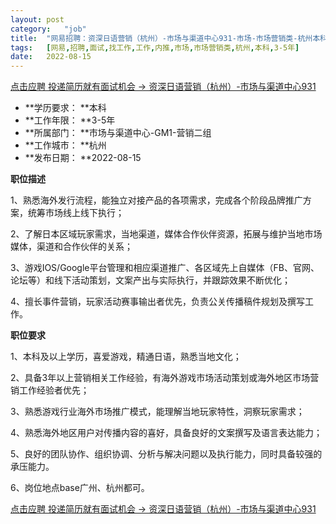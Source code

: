 ```yaml
---
layout:	post
category:	"job"
title:	"网易招聘：资深日语营销（杭州）-市场与渠道中心931-市场-市场营销类-杭州本科3-5年"
tags:	[网易,招聘,面试,找工作,工作,内推,市场,市场营销类,杭州,本科,3-5年]
date:	2022-08-15
---
```


[点击应聘 投递简历就有面试机会 ->  资深日语营销（杭州）-市场与渠道中心931](http://mobile.bole.netease.com/bole/boleDetail?id=42344&employeeId=346f03c3cda5f04c&key=all)



- **学历要求： **本科
- **工作年限： **3-5年
- **所属部门： **市场与渠道中心-GM1-营销二组
- **工作城市： **杭州
- **发布日期： **2022-08-15



**职位描述**

1、熟悉海外发行流程，能独立对接产品的各项需求，完成各个阶段品牌推广方案，统筹市场线上线下执行；

2、了解日本区域玩家需求，当地渠道，媒体合作伙伴资源，拓展与维护当地市场媒体，渠道和合作伙伴的关系；

3、游戏IOS/Google平台管理和相应渠道推广、各区域先上自媒体（FB、官网、论坛等）和线下活动策划，文案产出与实际执行，并跟踪效果不断优化；

4、擅长事件营销，玩家活动赛事输出者优先，负责公关传播稿件规划及撰写工作。



**职位要求**

1、本科及以上学历，喜爱游戏，精通日语，熟悉当地文化；

2、具备3年以上营销相关工作经验，有海外游戏市场活动策划或海外地区市场营销工作经验者优先；

3、熟悉游戏行业海外市场推广模式，能理解当地玩家特性，洞察玩家需求；

4、熟悉海外地区用户对传播内容的喜好，具备良好的文案撰写及语言表达能力；

5、良好的团队协作、组织协调、分析与解决问题以及执行能力，同时具备较强的承压能力。

6、岗位地点base广州、杭州都可。



[点击应聘 投递简历就有面试机会 ->  资深日语营销（杭州）-市场与渠道中心931](http://mobile.bole.netease.com/bole/boleDetail?id=42344&employeeId=346f03c3cda5f04c&key=all)